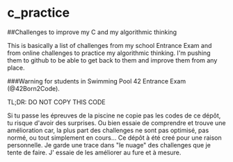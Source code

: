 # c_practice
##Challenges to improve my C and my algorithmic thinking

This is basically a list of challenges from my school Entrance Exam and from online challenges to practice my algorithmic thinking.
I'm pushing them to github to be able to get back to them and improve them from any place.

###Warning for students in Swimming Pool 42 Entrance Exam (@42Born2Code).

TL;DR: DO NOT COPY THIS CODE

Si tu passe les épreuves de la piscine ne copie pas les codes de ce dépôt, tu risque d'avoir des surprises. Ou bien essaie de comprendre et trouve une amélioration car, la plus part des challenges ne sont pas optimisé, pas normé, ou tout simplement en cours...
Ce dépôt à été creé pour une raison personnelle. Je garde une trace dans "le nuage" des challenges que je tente de faire. J' essaie de les améliorer au fure et à mesure.
